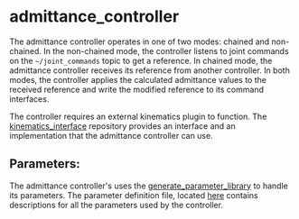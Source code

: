 admittance_controller
==========================================

The admittance controller operates in one of two modes: chained and non-chained.
In the non-chained mode, the controller listens to joint commands on the `~/joint_commands` topic to get a reference. In chained mode, the admittance controller receives its reference from another controller. In both modes, the controller applies the calculated admittance values to the received reference and write the modified reference to its command interfaces.

The controller requires an external kinematics plugin to function. The [kinematics_interface](https://github.com/ros-controls/kinematics_interface) repository provides an interface and an implementation that the admittance controller can use.

## Parameters:
The admittance controller's uses the [generate_parameter_library](https://github.com/PickNikRobotics/generate_parameter_library) to handle its parameters. The parameter definition file, located [here](../admittance_controller/src/admittance_controller_parameters.yaml) contains descriptions for all the parameters used by the controller.
